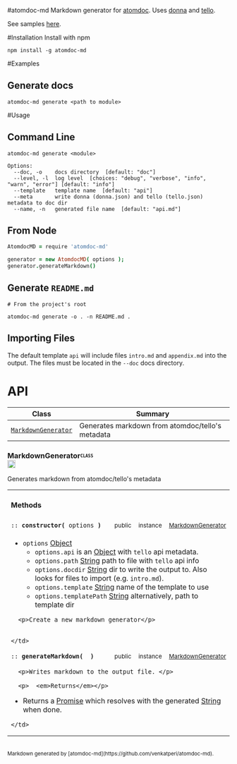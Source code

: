 #atomdoc-md
Markdown generator for [atomdoc](https://github.com/atom/atomdoc).
Uses [donna]() and [tello]().

See samples [here](https://github.com/venkatperi/atomdoc-md-samples).

#Installation
Install with npm
```
npm install -g atomdoc-md
```

#Examples
## Generate docs
```
atomdoc-md generate <path to module>
```


#Usage
## Command Line

```
atomdoc-md generate <module>

Options:
  --doc, -o    docs directory  [default: "doc"]
  --level, -l  log level  [choices: "debug", "verbose", "info", "warn", "error"] [default: "info"]
  --template   template name  [default: "api"]
  --meta       write donna (donna.json) and tello (tello.json) metadata to doc dir
  --name, -n   generated file name  [default: "api.md"]
```

## From Node

```coffeescript
AtomdocMD = require 'atomdoc-md'

generator = new AtomdocMD( options );
generator.generateMarkdown()
```

## Generate `README.md`
```
# From the project's root

atomdoc-md generate -o . -n README.md .
```

## Importing Files
The default template `api` will include files `intro.md` and `appendix.md` into the output.
The files must be located in the `--doc` docs directory.



# <a name='classes'>API</a>

Class |  Summary
------| ------------
<code>[MarkdownGenerator](#class-MarkdownGenerator)</code> | Generates markdown from atomdoc/tello's metadata


### <a name="class-MarkdownGenerator">MarkdownGenerator</a><b><sub><sup><code>CLASS </code></sup></sub></b><a href="#classes"><img src="https://rawgit.com/venkatperi/atomdoc-md/master/assets/octicons/arrow-up.svg" alt="Back to Class List" height= "18px"></a>

<p>Generates markdown from atomdoc/tello&#39;s metadata</p>


<table width="100%">
  <tr>
    <td colspan="4"><h4>Methods</h4></td>
  </tr>
  
  <tr>
    <td><code>:: <b>constructor(</b> options <b>)</b></code></td>
    <td width="8%" align="center"><sub>public</sub></td>
    <td width="8%" align="center"><sub>instance</sub></td>
    <td width="8%" align="center"><sub><a href="#class-MarkdownGenerator">MarkdownGenerator</a></sub></td>
  </tr>
  <tr>
    <td colspan="4">
      <ul>
  <li><code>options</code> <a href="https://developer.mozilla.org/en-US/docs/Web/JavaScript/Reference/Global_Objects/Object">Object</a><ul>
  <li><code>options.api</code> is an <a href="https://developer.mozilla.org/en-US/docs/Web/JavaScript/Reference/Global_Objects/Object">Object</a> with <code>tello</code> api metadata.</li>
  <li><code>options.path</code> <a href="https://developer.mozilla.org/en-US/docs/Web/JavaScript/Reference/Global_Objects/String">String</a> path to file with <code>tello</code> api info</li>
  <li><code>options.docdir</code> <a href="https://developer.mozilla.org/en-US/docs/Web/JavaScript/Reference/Global_Objects/String">String</a> dir to write the output to. Also looks for files to import (e.g. <code>intro.md</code>).</li>
  <li><code>options.template</code> <a href="https://developer.mozilla.org/en-US/docs/Web/JavaScript/Reference/Global_Objects/String">String</a> name of the template to use</li>
  <li><code>options.templatePath</code> <a href="https://developer.mozilla.org/en-US/docs/Web/JavaScript/Reference/Global_Objects/String">String</a> alternatively, path to template dir</li>
  </ul>
  </li>
  </ul>
  
      <p>Create a new markdown generator</p>
  
      
    </td>
  </tr>
  
  <tr>
    <td><code>:: <b>generateMarkdown(</b>  <b>)</b></code></td>
    <td width="8%" align="center"><sub>public</sub></td>
    <td width="8%" align="center"><sub>instance</sub></td>
    <td width="8%" align="center"><sub><a href="#class-MarkdownGenerator">MarkdownGenerator</a></sub></td>
  </tr>
  <tr>
    <td colspan="4">
      
      <p>Writes markdown to the output file. </p>
  
      <p>  <em>Returns</em></p>
  <ul>
  <li>Returns a <a href="https://developer.mozilla.org/en-US/docs/Web/JavaScript/Reference/Global_Objects/Promise">Promise</a> which resolves with the generated
  <a href="https://developer.mozilla.org/en-US/docs/Web/JavaScript/Reference/Global_Objects/String">String</a> when done.</li>
  </ul>
  
    </td>
  </tr>
  
</table>




<br>
<sub>Markdown generated by [atomdoc-md](https://github.com/venkatperi/atomdoc-md).</sub>
